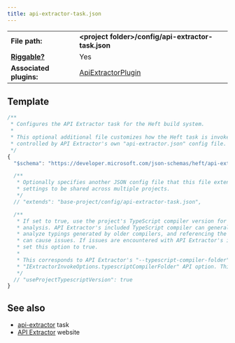 ```yaml
---
title: api-extractor-task.json
---
```


<!-- prettier-ignore-start -->
|     |     |
| --- | --- |
| **File path:** | **&lt;project folder&gt;/config/api-extractor-task.json** |
| [**Riggable?**](../intro/rig_packages.md) | Yes |
| **Associated plugins:** | [ApiExtractorPlugin](https://github.com/microsoft/rushstack/blob/main/apps/heft/src/plugins/ApiExtractorPlugin/ApiExtractorPlugin.ts) |
<!-- prettier-ignore-end -->

## Template

```js
/**
 * Configures the API Extractor task for the Heft build system.
 *
 * This optional additional file customizes how the Heft task is invoked. The main analysis is
 * controlled by API Extractor's own "api-extractor.json" config file.
 */
{
  "$schema": "https://developer.microsoft.com/json-schemas/heft/api-extractor-task.schema.json"

  /**
   * Optionally specifies another JSON config file that this file extends from. This provides a way for standard
   * settings to be shared across multiple projects.
   */
  // "extends": "base-project/config/api-extractor-task.json",

  /**
   * If set to true, use the project's TypeScript compiler version for API Extractor's
   * analysis. API Extractor's included TypeScript compiler can generally correctly
   * analyze typings generated by older compilers, and referencing the project's compiler
   * can cause issues. If issues are encountered with API Extractor's included compiler,
   * set this option to true.
   *
   * This corresponds to API Extractor's "--typescript-compiler-folder" CLI option and
   * "IExtractorInvokeOptions.typescriptCompilerFolder" API option. This option defaults to false.
   */
  // "useProjectTypescriptVersion": true
}
```

## See also

- [api-extractor](../plugins/api-extractor.md) task
- [API Extractor](@api-extractor/) website
